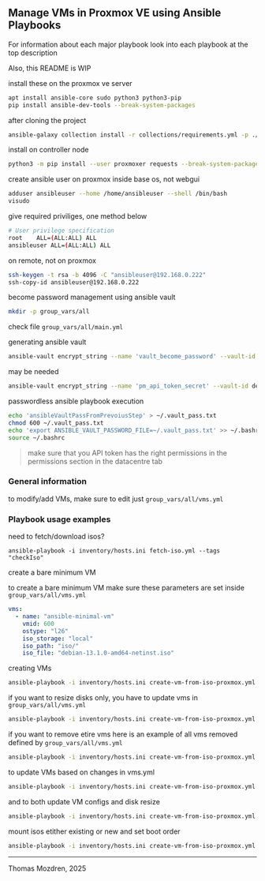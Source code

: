 ## Manage VMs in Proxmox VE using Ansible Playbooks 

For information about each major playbook look into each playbook at the top description

Also, this README is WIP

install these on the proxmox ve server
```bash
apt install ansible-core sudo python3 python3-pip
pip install ansible-dev-tools --break-system-packages
```
after cloning the project
```bash
ansible-galaxy collection install -r collections/requirements.yml -p ./collections
```

install on controller node
```bash
python3 -m pip install --user proxmoxer requests --break-system-packages
```
create ansible user on proxmox inside base os, not webgui
```bash
adduser ansibleuser --home /home/ansibleuser --shell /bin/bash
visudo
```

give required priviliges, one method below
```bash
# User privilege specification
root    ALL=(ALL:ALL) ALL
ansibleuser ALL=(ALL:ALL) ALL
```

on remote, not on proxmox
```bash
ssh-keygen -t rsa -b 4096 -C "ansibleuser@192.168.0.222"
ssh-copy-id ansibleuser@192.168.0.222
```

become password management using ansible vault
```bash
mkdir -p group_vars/all
```

check file `group_vars/all/main.yml`

generating ansible vault
```bash
ansible-vault encrypt_string --name 'vault_become_password' --vault-id default@prompt 'sudo_root_password'
```

may be needed
```bash
ansible-vault encrypt_string --name 'pm_api_token_secret' --vault-id default@prompt 'YOUR_VAULTED_SECRET'
```

passwordless ansible playbook execution
```bash
echo 'ansibleVaultPassFromPrevoiusStep' > ~/.vault_pass.txt
chmod 600 ~/.vault_pass.txt
echo 'export ANSIBLE_VAULT_PASSWORD_FILE=~/.vault_pass.txt' >> ~/.bashrc
source ~/.bashrc
```

> make sure that you API token has the right permissions in the permissions section in the datacentre tab

### General information

to modify/add VMs, make sure to edit just `group_vars/all/vms.yml`

### Playbook usage examples
need to fetch/download isos?
```
ansible-playbook -i inventory/hosts.ini fetch-iso.yml --tags "checkIso"
```

create a bare minimum VM

to create a bare minimum VM make sure these parameters are set inside `group_vars/all/vms.yml`
```yml
vms:
  - name: "ansible-minimal-vm"
    vmid: 600
    ostype: "l26"
    iso_storage: "local"
    iso_path: "iso/"
    iso_file: "debian-13.1.0-amd64-netinst.iso"
```

creating VMs
```bash
ansible-playbook -i inventory/hosts.ini create-vm-from-iso-proxmox.yml --tags "createVMs,createDisks,mountIso,bootOrder"
```

if you want to resize disks only, you have to update vms in `group_vars/all/vms.yml`
```bash
ansible-playbook -i inventory/hosts.ini create-vm-from-iso-proxmox.yml --tags "diskResize"
```

if you want to remove etire vms here is an example of all vms removed defined by `group_vars/all/vms.yml`
```bash
ansible-playbook -i inventory/hosts.ini create-vm-from-iso-proxmox.yml --tags "removeVMs"
```

to update VMs based on changes in vms.yml
```bash
ansible-playbook -i inventory/hosts.ini create-vm-from-iso-proxmox.yml --tags "updateVMs"
```

and to both update VM configs and disk resize
```bash
ansible-playbook -i inventory/hosts.ini create-vm-from-iso-proxmox.yml --tags "updateVMs,diskResize"
```

mount isos etither existing or new and set boot order
```bash
ansible-playbook -i inventory/hosts.ini create-vm-from-iso-proxmox.yml --tags "mountIso,bootOrder"
```

---
Thomas Mozdren, 2025